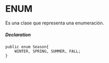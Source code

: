 # ENUM
 Es una clase que representa una enumeración.

##### Declaration
```
public enum Season{
	WINTER, SPRING, SUMMER, FALL;
}
```



